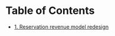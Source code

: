 # Table of Contents

- [1. Reservation revenue model redesign](0001-reservation-revenue-model-redesign.md)